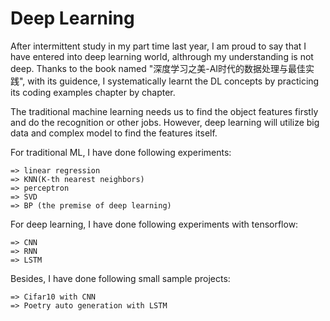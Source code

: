 # Deep Learning﻿
After intermittent study in my part time last year, I am proud to say that I have entered into deep learning world, althrough my understanding is not deep. Thanks to the book named "深度学习之美-AI时代的数据处理与最佳实践", with its guidence, I systematically learnt the DL concepts by practicing its coding examples chapter by chapter.

The traditional machine learning needs us to find the object features firstly and do the recognition or other jobs. However, deep learning will utilize big data and complex model to find the features itself. 

For traditional ML, I have done following experiments:
   
    => linear regression
    => KNN(K-th nearest neighbors)
    => perceptron
    => SVD
    => BP (the premise of deep learning)


For deep learning, I have done following experiments with tensorflow:
   
    => CNN
    => RNN
    => LSTM

Besides, I have done following small sample projects:  
         
    => Cifar10 with CNN
    => Poetry auto generation with LSTM




